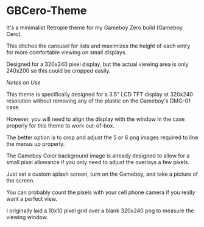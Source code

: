 # GBCero-Theme

It's a minimalist Retropie theme for my Gameboy Zero build (Gameboy Cero). 

This ditches the carousel for lists and maximizes the height of each entry for more comfortable viewing on small displays.

Designed for a 320x240 pixel display, but the actual viewing area is only 240x200 so this could be cropped easily.


*Notes on Use*

This theme is specifically designed for a 3.5" LCD TFT display at 320x240 resolution without removing any of the plastic on the Gameboy's DMG-01 case.



However, you will need to align the display with the window in the case properly for this theme to work out-of-box.



The better option is to crop and adjust the 5 or 6 png images required to line the menus up properly. 

The Gameboy Color background image is already designed to allow for a small pixel allowance if you only need to adjust the overlays a few pixels.

Just set a custom splash screen, turn on the Gameboy, and take a picture of the screen. 

You can probably count the pixels with your cell phone camera if you really want a perfect view.

I originally laid a 10x10 pixel grid over a blank 320x240 png to measure the viewing window.
